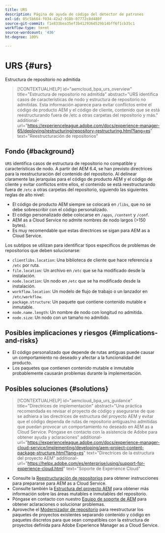 ```yaml
---
title: URS
description: Página de ayuda de código del detector de patrones
exl-id: 05c5b664-f034-42a2-918b-07772c8d480f
source-git-commit: f1e833bea35ef3b412936d529b14bff6f1cb35c1
workflow-type: tm+mt
source-wordcount: '436'
ht-degree: 100%

---
```


# URS {#urs}

Estructura de repositorio no admitida

>[!CONTEXTUALHELP]
>id="aemcloud_bpa_urs_overview"
>title="Estructura de repositorio no admitida"
>abstract="URS identifica casos de características de nodo y estructura de repositorio no admitidas. Esta información aparece para evitar conflictos entre el código de producto AEM y el código de cliente, contenido que se está reestructurando fuera de /etc a otras carpetas del repositorio y más."
>additional-url="https://experienceleague.adobe.com/docs/experience-manager-65/deploying/restructuring/repository-restructuring.html?lang=es" text="Reestructuración de repositorios"

## Fondo {#background}

`URS` identifica casos de estructura de repositorio no compatible y características de nodo. A partir del AEM 6.4, se han previsto directrices para la reestructuración del contenido del repositorio. Al delinear claramente las jerarquías para el código de producto AEM y el código de cliente y evitar conflictos entre ellos, el contenido se está reestructurando fuera de `/etc` a otras carpetas del repositorio, siguiendo las siguientes reglas de alto nivel:

* El código de producto AEM siempre se colocará en `/libs`, que no se debe sobrescribir con el código personalizado.
* El código personalizado debe colocarse en `/apps`, `/content` y `/conf`.
* AEM as a Cloud Service no admite nombres de nodo largos (>150 bytes).
* Es muy recomendable que estas directrices se sigan para AEM as a Cloud Service.

Los subtipos se utilizan para identificar tipos específicos de problemas de repositorios que deben solucionarse:
* `clientlibs.location`: Una biblioteca de cliente que hace referencia a `/etc` por ruta.
* `file.location`: Un archivo en `/etc` que se ha modificado desde la instalación.
* `node.location`: Un nodo en `/etc` que se ha modificado desde la instalación.
* `workflow.location`: Un modelo de flujo de trabajo o un lanzador en `/etc/workflow`.
* `package.structure`: Un paquete que contiene contenido mutable e inmutable.
* `node.name.length`: Un nombre de nodo con longitud no admitida.
* `node.size`: Un nodo con un tamaño no admitido.

## Posibles implicaciones y riesgos {#implications-and-risks}

* El código personalizado que depende de rutas antiguas puede causar un comportamiento no deseado y afectar a la funcionalidad del producto.
* Los paquetes que contienen contenido mutable e inmutable probablemente causarán problemas durante la implementación.

## Posibles soluciones {#solutions}

>[!CONTEXTUALHELP]
>id="aemcloud_bpa_urs_guidance"
>title="Directrices de implementación"
>abstract="Una práctica recomendada es revisar el proyecto de código y asegurarse de que se adhiera a las directrices de estructura del proyecto AEM y evitar que el código dependa de rutas de repositorio antiguas/no admitidas que puedan provocar un comportamiento no deseado en AEM as a Cloud Service. Póngase en contacto con la asistencia de Adobe para obtener ayuda y aclaraciones"
>additional-url="https://experienceleague.adobe.com/docs/experience-manager-cloud-service/implementing/developing/aem-project-content-package-structure.html?lang=es" text="Directrices de la estructura del proyecto AEM"
>additional-url="https://helpx.adobe.com/es/enterprise/using/support-for-experience-cloud.html" text="Soporte de Experience Cloud"

* Consulte la [Reestructuración de repositorios](https://experienceleague.adobe.com/docs/experience-manager-65/deploying/restructuring/repository-restructuring.html?lang=es) para obtener instrucciones para prepararse para AEM as a Cloud Service.
* Consulte también la [Estructura del proyecto AEM](https://experienceleague.adobe.com/docs/experience-manager-cloud-service/implementing/developing/aem-project-content-package-structure.html?lang=es) para obtener más información sobre las áreas mutables e inmutables del repositorio.
* Póngase en contacto con nuestro [Equipo de soporte de AEM](https://helpx.adobe.com/es/enterprise/using/support-for-experience-cloud.html) para obtener aclaraciones o solucionar problemas.
* Aproveche el [Modernizador de repositorio](https://experienceleague.adobe.com/docs/experience-manager-cloud-service/moving/refactoring-tools/repo-modernizer.html?lang=es#refactoring-tools) para reestructurar los paquetes de proyectos existentes separando contenido y código en paquetes discretos para que sean compatibles con la estructura de proyectos definida para Adobe Experience Manager as a Cloud Service.
